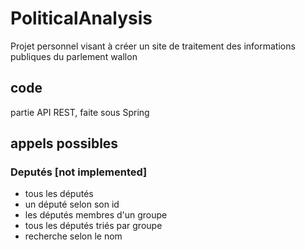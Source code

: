 # PoliticalAnalysis
Projet personnel visant à créer un site de traitement des informations publiques du parlement wallon

## code
partie API REST, faite sous Spring

## appels possibles

### Deputés [not implemented]

* tous les députés 
* un député selon son id
* les députés membres d'un groupe
* tous les députés triés par groupe
* recherche selon le nom

